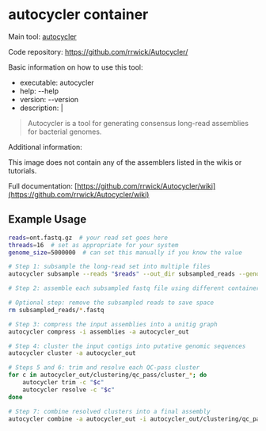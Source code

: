 # autocycler container

Main tool: [autocycler](https://github.com/rrwick/Autocycler/)
  
Code repository: https://github.com/rrwick/Autocycler/

Basic information on how to use this tool:
- executable: autocycler
- help: --help
- version: --version
- description: |
> Autocycler is a tool for generating consensus long-read assemblies for bacterial genomes.

Additional information:

This image does not contain any of the assemblers listed in the wikis or tutorials.
  
Full documentation: [https://github.com/rrwick/Autocycler/wiki](https://github.com/rrwick/Autocycler/wiki)

## Example Usage

```bash
reads=ont.fastq.gz  # your read set goes here
threads=16  # set as appropriate for your system
genome_size=5000000  # can set this manually if you know the value

# Step 1: subsample the long-read set into multiple files
autocycler subsample --reads "$reads" --out_dir subsampled_reads --genome_size "$genome_size"

# Step 2: assemble each subsampled fastq file using different container

# Optional step: remove the subsampled reads to save space
rm subsampled_reads/*.fastq

# Step 3: compress the input assemblies into a unitig graph
autocycler compress -i assemblies -a autocycler_out

# Step 4: cluster the input contigs into putative genomic sequences
autocycler cluster -a autocycler_out

# Steps 5 and 6: trim and resolve each QC-pass cluster
for c in autocycler_out/clustering/qc_pass/cluster_*; do
    autocycler trim -c "$c"
    autocycler resolve -c "$c"
done

# Step 7: combine resolved clusters into a final assembly
autocycler combine -a autocycler_out -i autocycler_out/clustering/qc_pass/cluster_*/5_final.gfa
```